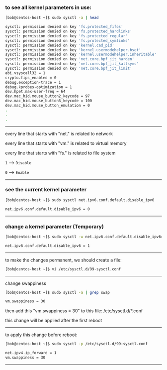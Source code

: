 


### to see all kernel parameters in use:


```bash
[bob@centos-host ~]$ sudo sysctl -a | head

sysctl: permission denied on key 'fs.protected_fifos'
sysctl: permission denied on key 'fs.protected_hardlinks'
sysctl: permission denied on key 'fs.protected_regular'
sysctl: permission denied on key 'fs.protected_symlinks'
sysctl: permission denied on key 'kernel.cad_pid'
sysctl: permission denied on key 'kernel.usermodehelper.bset'
sysctl: permission denied on key 'kernel.usermodehelper.inheritable'
sysctl: permission denied on key 'net.core.bpf_jit_harden'
sysctl: permission denied on key 'net.core.bpf_jit_kallsyms'
sysctl: permission denied on key 'net.core.bpf_jit_limit'
abi.vsyscall32 = 1
crypto.fips_enabled = 0
debug.exception-trace = 1
debug.kprobes-optimization = 1
dev.hpet.max-user-freq = 64
dev.mac_hid.mouse_button2_keycode = 97
dev.mac_hid.mouse_button3_keycode = 100
dev.mac_hid.mouse_button_emulation = 0
.
.
.
```

________________________________________________________________________________________________


every line that starts with "net." is related to network


every line that starts with "vm." is related to virtual memory


every line that starts with "fs." is related to file system


`1`   -->   `Disable`

`0`   -->   `Enable`



________________________________________________________________________________________________


### see the current kernel parameter

```bash
[bob@centos-host ~]$ sudo sysctl net.ipv6.conf.default.disable_ipv6

net.ipv6.conf.default.disable_ipv6 = 0
```

________________________________________________________________________________________________


### change a kernel parameter (Temporary)

```bash
[bob@centos-host ~]$ sudo sysctl -w net.ipv6.conf.default.disable_ipv6=1

net.ipv6.conf.default.disable_ipv6 = 1
```

________________________________________________________________________________________________ 


to make the changes permanent, we should create a file:

```bash
[bob@centos-host ~]$ vi /etc/sysctl.d/99-sysctl.conf
```

________________________________________________________________________________________________



change swappiness

```bash
[bob@centos-host ~]$ sudo sysctl -a | grep swap

vm.swappiness = 30
```


then add this "vm.swappiness = 30" to this file: /etc/sysctl.d/*.conf


this change will be applied after the first reboot



________________________________________________________________________________________________



to apply this change before reboot:

```bash
[bob@centos-host ~]$ sudo sysctl -p /etc/sysctl.d/99-sysctl.conf

net.ipv4.ip_forward = 1
vm.swappiness = 30
```

________________________________________________________________________________________________
